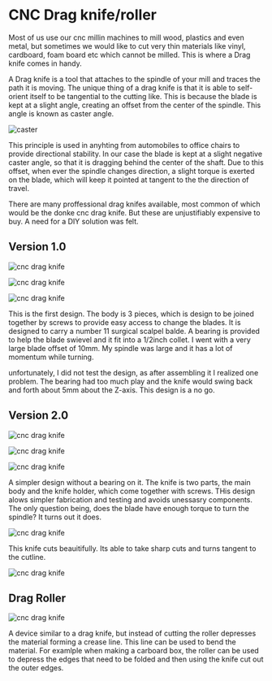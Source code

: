 # CNC Drag knife/roller

Most of us use our cnc millin machines to mill wood, plastics and even metal, but sometimes we would like to cut very thin materials like vinyl, cardboard, foam board etc which cannot be milled. This is where a Drag knife comes in handy.

A Drag knife is a tool that attaches to the spindle of your mill and traces the path it is moving. The unique thing of a drag knife is that it is able to self-orient itself to be tangential to the cutting like. This is because the blade is kept at a slight angle, creating an offset from the center of the spindle. This angle is known as caster angle.

![caster](Images/castor.jpg)

This principle is used in anyhting from automobiles to office chairs to provide directional stability. In our case the blade is kept at a slight negative caster angle, so that it is dragging behind the center of the shaft. Due to this offset, when ever the spindle changes direction, a slight torque is exerted on the blade, which will keep it pointed at tangent to the the direction of travel.

There are many proffessional drag knifes available, most common of which would be the donke cnc drag knife. But these are unjustifiably expensive to buy. A need for a DIY solution was felt.

## Version 1.0

![cnc drag knife](Images/v1.png)

![cnc drag knife](Images/v2.jpeg)

![cnc drag knife](Images/v3.jpeg)

This is the first design. The body is 3 pieces, which is design to be joined together by screws to provide easy access to change the blades. It is designed to carry a number 11 surgical scalpel balde. A bearing is provided to help the blade swievel and it fit into a 1/2inch collet. I went with a very large blade offset of 10mm. My spindle was large and it has a lot of momentum while turning.

unfortunately, I did not test the design, as after assembling it I realized one problem. The bearing had too much play and the knife would swing back and forth about 5mm about the Z-axis. This design is a no go.

## Version 2.0
![cnc drag knife](Images/dk5.png)

![cnc drag knife](Images/dk(1).jpg)

![cnc drag knife](Images/dk(2).jpg)

A simpler design without a bearing on it. The knife is two parts, the main body and the knife holder, which come together with screws.
THis design alows simpler fabrication and testing and avoids unessasry components. The only question being, does the blade have enough torque to turn the spindle? It turns out it does. 

![cnc drag knife](Images/dk(3).jpg)

This knife cuts beauitifully. Its able to take sharp cuts and turns tangent to the cutline.

![cnc drag knife](Images/dk(4).jpg)


## Drag Roller
![cnc drag knife](Images/dr1.png)

A device similar to a drag knife, but instead of cutting the roller depresses the material forming a crease line. This line can be used to bend the material. For examlple when making a carboard box, the roller can be used to depress the edges that need to be folded and then using the knife cut out the outer edges.
